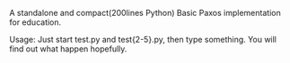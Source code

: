A standalone and compact(200lines Python) Basic Paxos implementation for education.

Usage: Just start test.py and test{2-5}.py, then type something. You will find out what happen hopefully.